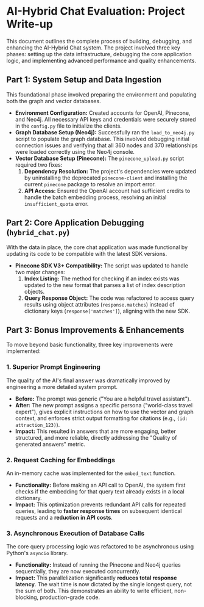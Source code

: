 # AI-Hybrid Chat Evaluation: Project Write-up

This document outlines the complete process of building, debugging, and enhancing the AI-Hybrid Chat system. The project involved three key phases: setting up the data infrastructure, debugging the core application logic, and implementing advanced performance and quality enhancements.

## Part 1: System Setup and Data Ingestion

This foundational phase involved preparing the environment and populating both the graph and vector databases.

* **Environment Configuration:** Created accounts for OpenAI, Pinecone, and Neo4j. All necessary API keys and credentials were securely stored in the `config.py` file to initialize the clients.
* **Graph Database Setup (Neo4j):** Successfully ran the `load_to_neo4j.py` script to populate the graph database. This involved debugging initial connection issues and verifying that all 360 nodes and 370 relationships were loaded correctly using the Neo4j console.
* **Vector Database Setup (Pinecone):** The `pinecone_upload.py` script required two fixes:
    1.  **Dependency Resolution:** The project's dependencies were updated by uninstalling the deprecated `pinecone-client` and installing the current `pinecone` package to resolve an import error.
    2.  **API Access:** Ensured the OpenAI account had sufficient credits to handle the batch embedding process, resolving an initial `insufficient_quota` error.

## Part 2: Core Application Debugging (`hybrid_chat.py`)

With the data in place, the core chat application was made functional by updating its code to be compatible with the latest SDK versions.

* **Pinecone SDK V3+ Compatibility:** The script was updated to handle two major changes:
    1.  **Index Listing:** The method for checking if an index exists was updated to the new format that parses a list of index description objects.
    2.  **Query Response Object:** The code was refactored to access query results using object attributes (`response.matches`) instead of dictionary keys (`response['matches']`), aligning with the new SDK.

## Part 3: Bonus Improvements & Enhancements

To move beyond basic functionality, three key improvements were implemented:

### 1. Superior Prompt Engineering

The quality of the AI's final answer was dramatically improved by engineering a more detailed system prompt.

* **Before:** The prompt was generic ("You are a helpful travel assistant").
* **After:** The new prompt assigns a specific persona ("world-class travel expert"), gives explicit instructions on how to use the vector and graph context, and enforces strict output formatting for citations (e.g., `(id: attraction_123)`).
* **Impact:** This resulted in answers that are more engaging, better structured, and more reliable, directly addressing the "Quality of generated answers" metric.

### 2. Request Caching for Embeddings

An in-memory cache was implemented for the `embed_text` function.

* **Functionality:** Before making an API call to OpenAI, the system first checks if the embedding for that query text already exists in a local dictionary.
* **Impact:** This optimization prevents redundant API calls for repeated queries, leading to **faster response times** on subsequent identical requests and a **reduction in API costs**.

### 3. Asynchronous Execution of Database Calls

The core query processing logic was refactored to be asynchronous using Python's `asyncio` library.

* **Functionality:** Instead of running the Pinecone and Neo4j queries sequentially, they are now executed concurrently.
* **Impact:** This parallelization significantly **reduces total response latency**. The wait time is now dictated by the single longest query, not the sum of both. This demonstrates an ability to write efficient, non-blocking, production-grade code.
